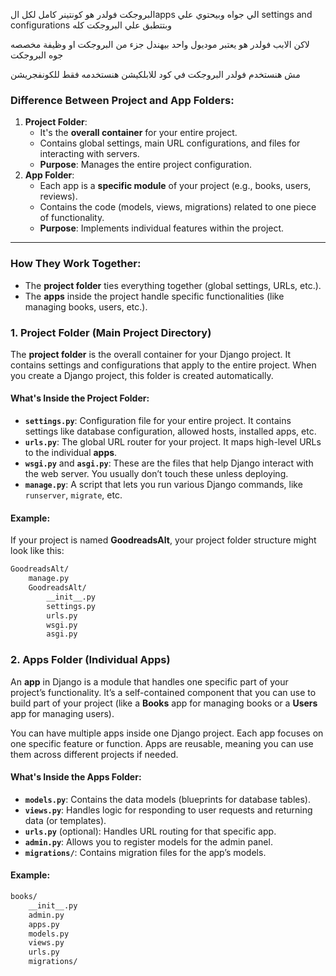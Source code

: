 البروجكت فولدر هو كونتينر كامل لكل الapps الي جواه وبيحتوي علي settings and configurations وبتتطبق علي البروجكت كله 

لاكن الابب فولدر هو يعتبر موديول واحد بيهندل جزء من البروجكت او وظيفة مخصصه جوه البروجكت 


مش هنستخدم فولدر البروجكت في كود للابلكيشن هنستخدمه فقط للكونفجريشن

### Difference Between Project and App Folders:

1. **Project Folder**:
    - It's the **overall container** for your entire project.
    - Contains global settings, main URL configurations, and files for interacting with servers.
    - **Purpose**: Manages the entire project configuration.
2. **App Folder**:
    - Each app is a **specific module** of your project (e.g., books, users, reviews).
    - Contains the code (models, views, migrations) related to one piece of functionality.
    - **Purpose**: Implements individual features within the project.

---

### How They Work Together:

- The **project folder** ties everything together (global settings, URLs, etc.).
- The **apps** inside the project handle specific functionalities (like managing books, users, etc.).



### 1. **Project Folder** (Main Project Directory)

The **project folder** is the overall container for your Django project. It contains settings and configurations that apply to the entire project. When you create a Django project, this folder is created automatically.

#### What's Inside the Project Folder:

- **`settings.py`**: Configuration file for your entire project. It contains settings like database configuration, allowed hosts, installed apps, etc.
- **`urls.py`**: The global URL router for your project. It maps high-level URLs to the individual **apps**.
- **`wsgi.py`** and **`asgi.py`**: These are the files that help Django interact with the web server. You usually don’t touch these unless deploying.
- **`manage.py`**: A script that lets you run various Django commands, like `runserver`, `migrate`, etc.

#### Example:

If your project is named **GoodreadsAlt**, your project folder structure might look like this:
```markdown
GoodreadsAlt/
    manage.py
    GoodreadsAlt/
        __init__.py
        settings.py
        urls.py
        wsgi.py
        asgi.py

```
### 2. **Apps Folder** (Individual Apps)

An **app** in Django is a module that handles one specific part of your project’s functionality. It’s a self-contained component that you can use to build part of your project (like a **Books** app for managing books or a **Users** app for managing users).

You can have multiple apps inside one Django project. Each app focuses on one specific feature or function. Apps are reusable, meaning you can use them across different projects if needed.

#### What's Inside the Apps Folder:

- **`models.py`**: Contains the data models (blueprints for database tables).
- **`views.py`**: Handles logic for responding to user requests and returning data (or templates).
- **`urls.py`** (optional): Handles URL routing for that specific app.
- **`admin.py`**: Allows you to register models for the admin panel.
- **`migrations/`**: Contains migration files for the app’s models.

#### Example:
```markdown
books/
    __init__.py
    admin.py
    apps.py
    models.py
    views.py
    urls.py
    migrations/
```
